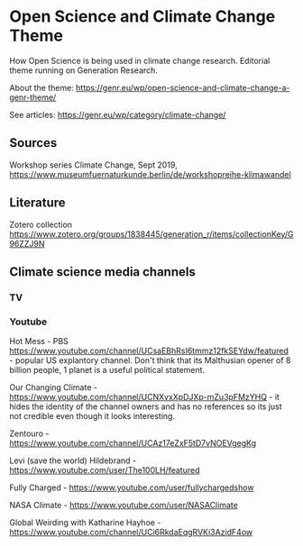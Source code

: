 # Open Science and Climate Change Theme

How Open Science is being used in climate change research. Editorial theme running on Generation Research. 

About the theme: https://genr.eu/wp/open-science-and-climate-change-a-genr-theme/

See articles: https://genr.eu/wp/category/climate-change/

## Sources

Workshop series Climate Change, Sept 2019, https://www.museumfuernaturkunde.berlin/de/workshopreihe-klimawandel

## Literature

Zotero collection https://www.zotero.org/groups/1838445/generation_r/items/collectionKey/G96ZZJ9N

## Climate science media channels

### TV

### Youtube

Hot Mess - PBS https://www.youtube.com/channel/UCsaEBhRsI6tmmz12fkSEYdw/featured - popular US explantory channel. Don't think that its Malthusian opener of 8 billion people, 1 planet is a useful political statement.

Our Changing Climate - https://www.youtube.com/channel/UCNXvxXpDJXp-mZu3pFMzYHQ - it hides the identity of the channel owners and has no references so its just not credible even though it looks interesting.

Zentouro - https://www.youtube.com/channel/UCAz17eZxF5tD7vNOEVgegKg

Levi (save the world) Hildebrand - https://www.youtube.com/user/The100LH/featured

Fully Charged - https://www.youtube.com/user/fullychargedshow

NASA Climate - https://www.youtube.com/user/NASAClimate

Global Weirding with Katharine Hayhoe - https://www.youtube.com/channel/UCi6RkdaEqgRVKi3AzidF4ow


